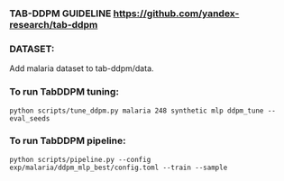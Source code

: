### TAB-DDPM GUIDELINE https://github.com/yandex-research/tab-ddpm

### DATASET:
Add malaria dataset to tab-ddpm/data.

### To run TabDDPM tuning:
```
python scripts/tune_ddpm.py malaria 248 synthetic mlp ddpm_tune --eval_seeds
```

### To run TabDDPM pipeline:
```
python scripts/pipeline.py --config exp/malaria/ddpm_mlp_best/config.toml --train --sample
```
